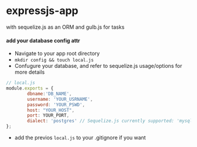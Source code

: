 expressjs-app
=============

with sequelize.js as an ORM and gulb.js for tasks

#### add your database config attr

- Navigate to your app root directory
- `mkdir config && touch local.js`
- Confugure your database, and refer to sequelize.js usage/options for more details

``` Javascript
// local.js
module.exports = {
        dbname:'DB_NAME',
        username: 'YOUR_USRNAME',
        password: 'YOUR_PSWD',
        host: "YOUR_HOST",
        port: YOUR_PORT,
        dialect: 'postgres' // Sequelize.js currently supported: 'mysql', 'sqlite', 'postgres'
};

```
- add the previos `local.js` to your .gitignore if you want
